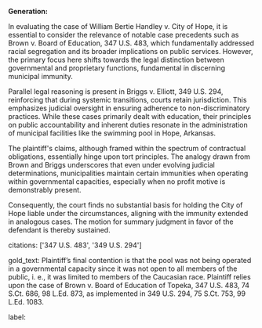 **Generation:**

In evaluating the case of William Bertie Handley v. City of Hope, it is essential to consider the relevance of notable case precedents such as Brown v. Board of Education, 347 U.S. 483, which fundamentally addressed racial segregation and its broader implications on public services. However, the primary focus here shifts towards the legal distinction between governmental and proprietary functions, fundamental in discerning municipal immunity.

Parallel legal reasoning is present in Briggs v. Elliott, 349 U.S. 294, reinforcing that during systemic transitions, courts retain jurisdiction. This emphasizes judicial oversight in ensuring adherence to non-discriminatory practices. While these cases primarily dealt with education, their principles on public accountability and inherent duties resonate in the administration of municipal facilities like the swimming pool in Hope, Arkansas.

The plaintiff's claims, although framed within the spectrum of contractual obligations, essentially hinge upon tort principles. The analogy drawn from Brown and Briggs underscores that even under evolving judicial determinations, municipalities maintain certain immunities when operating within governmental capacities, especially when no profit motive is demonstrably present.

Consequently, the court finds no substantial basis for holding the City of Hope liable under the circumstances, aligning with the immunity extended in analogous cases. The motion for summary judgment in favor of the defendant is thereby sustained.

citations: ['347 U.S. 483', '349 U.S. 294']

gold_text: Plaintiff’s final contention is that the pool was not being operated in a governmental capacity since it was not open to all members of the public, i. e., it was limited to members of the Caucasian race. Plaintiff relies upon the case of Brown v. Board of Education of Topeka, 347 U.S. 483, 74 S.Ct. 686, 98 L.Ed. 873, as implemented in 349 U.S. 294, 75 S.Ct. 753, 99 L.Ed. 1083.

label: 
